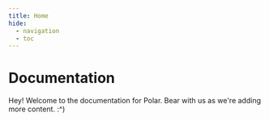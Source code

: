 ```yaml
---
title: Home
hide:
  - navigation
  - toc
---
```


# Documentation

Hey! Welcome to the documentation for Polar. Bear with us as we're adding more content. :^)
